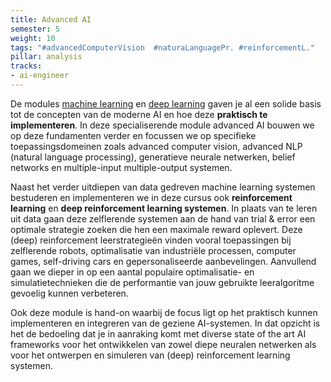 ```yaml
---
title: Advanced AI
semester: 5
weight: 10
tags: "#advancedComputerVision  #naturaLanguagePr. #reinforcementL."
pillar: analysis
tracks:
- ai-engineer
---
```


De modules <a class="js-module-link" href="/programma/machine-learning/">machine learning</a> en <a class="js-module-link" href="/programma/deep-learning/">deep learning</a> gaven je al een solide basis tot de concepten van de moderne AI en hoe deze **praktisch te implementeren**. In deze specialiserende module advanced AI bouwen we op deze fundamenten verder en focussen we op specifieke toepassingsdomeinen zoals advanced computer vision, advanced NLP (natural language processing), generatieve neurale netwerken, belief networks en multiple-input multiple-output systemen.


Naast het verder uitdiepen van data gedreven machine learning systemen bestuderen en implementeren we in deze cursus ook **reinforcement learning** en **deep reinforcement learning systemen**. In plaats van te leren uit data gaan deze zelflerende systemen aan de hand van trial & error een optimale strategie zoeken die hen een maximale reward oplevert. Deze (deep) reinforcement leerstrategieën vinden vooral toepassingen bij zelflerende robots, optimalisatie van industriële processen, computer games, self-driving cars en gepersonaliseerde aanbevelingen. Aanvullend gaan we dieper in op een aantal populaire optimalisatie- en simulatietechnieken die de performantie van jouw gebruikte leeralgoritme gevoelig kunnen verbeteren.


Ook deze module is hand-on waarbij de focus ligt op het praktisch kunnen implementeren en integreren van de geziene AI-systemen. In dat opzicht is het de bedoeling dat je in aanraking komt met diverse state of the art AI frameworks voor het ontwikkelen van zowel diepe neuralen netwerken als voor het ontwerpen en simuleren van (deep) reinforcement learning systemen.
